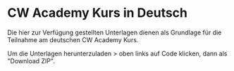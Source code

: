 # CW Academy Kurs in Deutsch

Die hier zur Verfügung gestellten Unterlagen dienen als Grundlage für die Teilnahme am deutschen CW Academy Kurs.

Um die Unterlagen herunterzuladen > oben links auf Code klicken, dann als "Download ZIP".
